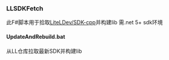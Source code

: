 ### LLSDKFetch
此F#脚本用于拾取[LiteLDev/SDK-cpp](https://github.com/LiteLDev/SDK-cpp)并构建lib
需.net 5+ sdk环境


#### UpdateAndRebuild.bat
从LL仓库拉取最新SDK并构建lib

